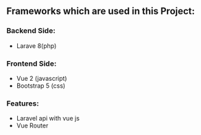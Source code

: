 <h2>Frameworks which are used in this Project:</h2>

<h3>Backend Side:</h3>
<ul>
    <li>Larave 8(php)</li>
</ul>

<h3>Frontend  Side:</h3>
<ul>
    <li>Vue 2 (javascript)</li>
    <li>Bootstrap 5 (css)</li>
</ul>

<h3>Features:</h3>
<ul>
    <li>Laravel api with vue js</li>
    <li>Vue Router</li>
</ul>
